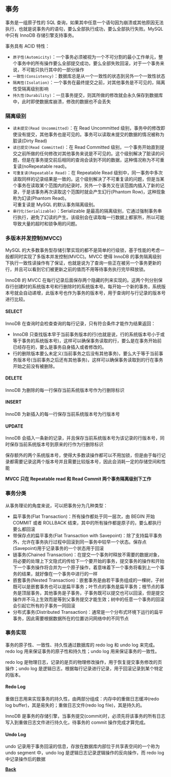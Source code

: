 ## 事务
事务是一组原子性的 SQL 查询，如果其中任意一个语句因为崩溃或其他原因无法执行，也就是说事务内的语句，要么全部执行成功，要么全部执行失败。MySQL 中只有 InnoDB 存储引擎支持事务。

事务具有 ACID 特性：
- ```原子性(Automicity)```：一个事务必须被视为一个不可分割的最小工作单元，整个事务中的所有操作要么全部提交成功，要么全部失败回滚，对于一个事务来说，不可能只执行其中的一部分操作
- ```一致性(Consistency)```：数据库总是从一个一致性的状态到另外一个一致性状态
- ```隔离性(Isolation)```：一个事务在最终提交之前，对其他事务是不可见的，隔离性受隔离级别影响
- ```持久性(Durability)```：一旦事务提交，则其所做的修改就会永久保存到数据库中，此时即使数据库崩溃，修改的数据也不会丢失

### 隔离级别
- ```读未提交(Read Uncommitted)```：在 Read Uncommitted 级别，事务中的修改即使没有提交，其他事务也是可见的。事务可以读取未提交的数据的情况被称为脏读(Dirty Read)
- ```读已提交(Read Committed)```：在 Read Committed 级别，一个事务开始直到提交之前所做的任何修改对其他事务来说是不可见的。这个级别解决了脏读的问题，但是在事务提交前后相同的查询会读到不同的数据，这种情况称为不可重复读(noRepeatable read)。
- ```可重复读(Repeatable Read)```：在 Repeatable Read 级别中，同一事务中多次读取同样的记录结果是一致的。这个级别解决了不可重复读的问题，但是当某个事务在读取某个范围内的纪录时，另外一个事务又在该范围内插入了新的记录，于是该事务再次读取这个范围时就会产生幻行(Phantom Row)，这种现象称为幻读(Phantom Read)。  
可重复读是 MySQL 的默认事务隔离级别。
- ```串行化(Serializable)```：Serializable 是最高的隔离级别，它通过强制事务串行执行，避免了幻读的产生。该级别会在读取每一行数据上都家所，所以可能导致大量的超时和锁争用的问题。

### 多版本并发控制(MVCC)
MySQL 的大多数事务型存储引擎实现的都不是简单的行级锁，基于性能的考虑一般都同时实现了多版本并发控制(MVCC)。MVCC 使得 InnoDB 的事务隔离级别下执行一致性读操作有了保证，也就是说为了查询一些正在被另一个事务更新的行，并且可以看到它们被更新之前的值而不用等待事务执行完毕释放锁。

InnoDB 的 MVCC 在每行记录后面保存两个隐藏的列来实现的。这两个列分别保存行创建时的系统版本号和行删除时的系统版本号。每开始一个新的事务，系统版本号就会自动递增，此版本号也作为事务的版本号，用于查询时与行记录的版本号进行比较。

#### SELECT
InnoDB 在查询时会检查查询的每行记录，只有符合条件才能作为结果返回：
- InnoDB 只查找版本早于当前事务版本的行(也就是说，行的系统版本号小于或等于事务的系统版本号)，这样可以确保事务读取的行，要么是在事务开始前已经存在的，要么是事务自身插入或者修改的。
- 行的删除版本要么未定义(当前事务之后没有其他事务)，要么大于等于当前事务版本号(当前事务之后还有其他事务)，这样可以确保事务读取到的行在事务开始之前没有被删除。

#### DELETE
InnoDB 为删除的每一行保存当前系统版本号作为行删除标识
#### INSERT
InnoDB 为新插入的每一行保存当前系统版本号为行版本号
#### UPDATE
InnoDB 会插入一条新的记录，并且保存当前系统版本号为该记录的行版本号，同时保存当前系统版本号到原来的行作为行删除标识

保存额外的两个系统版本号，使得大多数读操作都可以不用加锁，但是由于每行记录都需要记录这两个版本号并且需要比较版本号，因此会消耗一定的存储空间和性能  

**MVCC 只在 Repeatable read 和 Read Commit 两个事务隔离级别下工作**
### 事务分类
从事务理论的角度来说，可以把事务分为几种类型：
- 扁平事务(Flat Transaction)：所有操作都处于同一层次，由 BEGIN 开始 COMMIT 或者 ROLLBACK 结束，其中的所有操作都是原子的，要么都执行要么都回滚
- 带保存点的扁平事务(Flat Transaction with Savepoint)：除了支持扁平事务外，允许在事务执行过程中回滚到同一事务中较早一个状态。保存点(Savepoint)用于记录事务的一个状态用于回滚
- 链事务(Chained Transaction)：在提交一个事务时释放不需要的数据对象，将必要的处理上下文隐式的传给下一个要开始的事务，提交事务的操作和开始下一个事务操作将合并为一个原子操作，着意味着下一个事务将看到上一个事务的结果，就好像在一个事务中进行的一样
- 嵌套事务(Nested Transaction)：嵌套事务是由若干事务组成的一棵树，子树既可以是嵌套事务也可以是扁平事务；叶节点的事务是扁平事务；根节点的事务是顶层事务，其他事务是子事务，子事务既可以提交也可以回滚，但是提交操作并不马上生效而是等到父事务提交才能生效；树中的任意一个事务的回滚会引起它所有的子事务一同回滚
- 分布式事务(Distributed Transaction)：通常是一个分布式环境下运行的扁平事务，因此需要根据数据所在的位置访问网络中的不同节点

### 事务实现
事务的原子性、一致性、持久性通过数据库的 redo log 和 undo log 来完成。 redo log 用来保证事务的原子性和持久性；undo log 用来保证事务的一致性。

redo log 是物理日志，记录的是页的物理修改操作，用于恢复提交事务修改的页操作；undo log 是逻辑日志，根据每行记录进行记录，用于回滚记录到某个特定的版本。

#### Redo Log
重做日志用来实现事务的持久性，由两部分组成：内存中的重做日志缓冲(redo log buffer)，其是易失的；重做日志文件(redo log file)，其是持久的。

InnoDB 是事务的存储引擎，当事务提交(commit)时，必须先将该事务的所有日志写入到重做日志文件进行持久化，待事务的 commit 操作完成才算完成。


#### Undo Log

undo 记录用于事务回滚的信息，存放在数据库内部位于共享表空间的一个称为 undo segment 中，undo log 是逻辑日志记录逻辑操作的反向操作，而 redo log 中记录操作后的数据


**[Back](../../)**